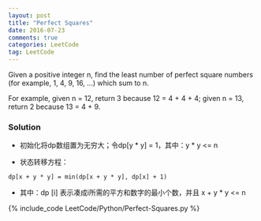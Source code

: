 ```yaml
---
layout: post
title: "Perfect Squares"
date: 2016-07-23
comments: true
categories: LeetCode
tag: LeetCode
---
```



Given a positive integer n, find the least number of perfect square numbers (for example, 1, 4, 9, 16, ...) which sum to n.

For example, given n = 12, return 3 because 12 = 4 + 4 + 4; given n = 13, return 2 because 13 = 4 + 9.

<!--more-->
### Solution
* 初始化将dp数组置为无穷大；令dp[y * y] = 1，其中：y * y <= n

* 状态转移方程：

`dp[x + y * y] = min(dp[x + y * y], dp[x] + 1)`

* 其中：dp [i] 表示凑成i所需的平方和数字的最小个数，并且 x + y * y <= n

{% include_code LeetCode/Python/Perfect-Squares.py %}

